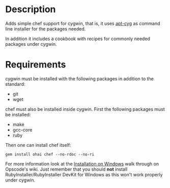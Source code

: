Description
===========

Adds simple chef support for cygwin, that is, it uses [apt-cyg][1] as command line installer for the packages needed.

In addition it includes a cookbook with recipes for commonly needed packages under cygwin.

Requirements
============

cygwin must be installed with the following packages in addition to the standard:

* git
* wget

chef must also be installed inside cygwin. First the following packages must be installed:

* make
* gcc-core 
* ruby

Then one can install chef itself:

```
gem install ohai chef --no-rdoc --no-ri
```

For more information look at the [Installation on Windows][2] walk through on Opscode's wiki. Just remember that you should **not** install RubyInstaller/RubyInstaller DevKit for Windows as this won't work properly under cygwin.


[1]: http://code.google.com/p/apt-cyg
[2]: http://wiki.opscode.com/display/chef/Installation+on+Windows